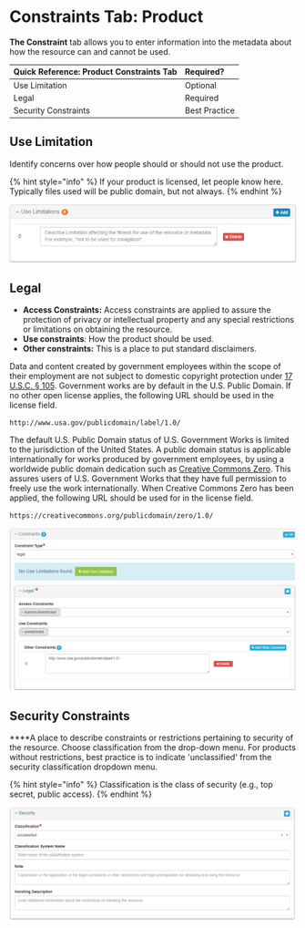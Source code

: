 # Constraints Tab: Product

**The Constraint** tab allows you to enter information into the metadata about how the resource can and cannot be used.

| Quick Reference: Product Constraints Tab | Required? |
| :--- | :--- |
| Use Limitation | Optional |
| Legal | Required |
| Security Constraints | Best Practice |

## Use Limitation

Identify concerns over how people should or should not use the product.

{% hint style="info" %}
If your product is licensed, let people know here. Typically files used will be public domain, but not always.
{% endhint %}

![](../.gitbook/assets/use_limitation.png)

## Legal

* **Access Constraints:** Access constraints are applied to assure the protection of privacy or intellectual property and any special restrictions or limitations on obtaining the resource.
* **Use constraints**: How the product should be used.
* **Other constraints:** This is a place to put standard disclaimers.

Data and content created by government employees within the scope of their employment are not subject to domestic copyright protection under [17 U.S.C. § 105](http://www.copyright.gov/title17/92chap1.html#105). Government works are by default in the U.S. Public Domain. If no other open license applies, the following URL should be used in the license field.

```text
http://www.usa.gov/publicdomain/label/1.0/
```

The default U.S. Public Domain status of U.S. Government Works is limited to the jurisdiction of the United States. A public domain status is applicable internationally for works produced by government employees, by using a worldwide public domain dedication such as [Creative Commons Zero](https://creativecommons.org/publicdomain/zero/1.0/). This assures users of U.S. Government Works that they have full permission to freely use the work internationally. When Creative Commons Zero has been applied, the following URL should be used for in the license field.

```text
https://creativecommons.org/publicdomain/zero/1.0/
```

![Example legal constraint entry for U.S. Government Works open license](../.gitbook/assets/image%20%2827%29.png)

## Security Constraints

 ****A place to describe constraints or restrictions pertaining to security of the resource. Choose classification from the drop-down menu. For products without restrictions, best practice is to indicate 'unclassified' from the security classification dropdown menu.

{% hint style="info" %}
Classification is the class of security \(e.g., top secret, public access\).
{% endhint %}

![](../.gitbook/assets/image%20%2826%29.png)


